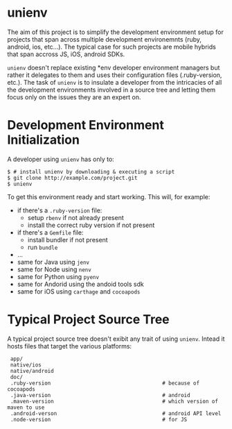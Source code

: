 # unienv

The aim of this project is to simplify the development environment setup for projects that span across multiple
development environemnts (ruby, android, ios, etc...). The typical case for such projects are mobile hybrids
that span accross JS, iOS, android SDKs.

`unienv` doesn't replace existing *env developer environment managers but rather it delegates to them and uses 
their configuration files (.ruby-version, etc.). The task of `unienv` is to insulate a developer from 
the intricacies of all the development environments involved in a source tree and letting them focus only on the 
issues they are an expert on.

# Development Environment Initialization

A developer using `unienv` has only to:

    $ # install unienv by downloading & executing a script 
    $ git clone http://example.com/project.git
    $ unienv

To get this environment ready and start working. This will, for example:

* if there's a `.ruby-version` file:
  * setup `rbenv` if not already present
  * install the correct ruby version if not present 
* if there's a `Gemfile` file:
  * install bundler if not present
  * run `bundle`
* ...
* same for Java using `jenv`
* same for Node using `nenv`
* same for Python using `pyenv` 
* same for Andorid using the andoid tools sdk
* same for iOS using `carthage` and `cocoapods`
 
# Typical Project Source Tree

A typical project source tree doesn't exibit any trait of using `unienv`. Intead it hosts files that target the
various platforms:

```
 app/
 native/ios
 native/android
 doc/
 .ruby-version                                    # because of cocoapods
 .java-version                                    # android
 .maven-version                                   # which version of maven to use
 .android-verson                                  # android API level
 .node-version                                    # for JS
 ```
